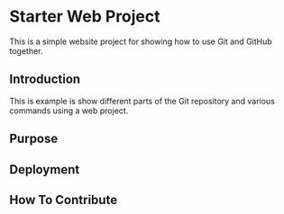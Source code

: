 # Starter Web Project

This is a simple website project for showing how to use Git and GitHub together.

## Introduction

This is example is show different parts of the Git repository and various commands using a web project.
## Purpose

## Deployment

## How To Contribute